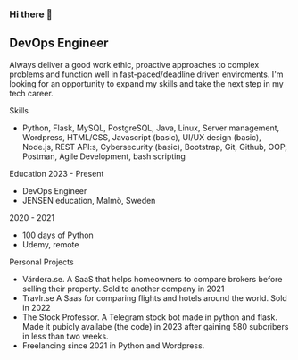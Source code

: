 ### Hi there 👋

## DevOps Engineer

Always deliver a good work ethic, proactive approaches to complex problems and function well in fast-paced/deadline driven enviroments.
I'm looking for an opportunity to expand my skills and take the next step in my tech career.


Skills
- Python, Flask, MySQL, PostgreSQL, Java, Linux, Server management,
Wordpress, HTML/CSS, Javascript (basic), UI/UX design (basic), Node.js,
REST API:s, Cybersecurity (basic), Bootstrap, Git, Github, OOP, Postman, Agile Development, bash scripting

Education
2023 - Present
* DevOps Engineer
* JENSEN education, Malmö, Sweden

2020 - 2021
* 100 days of Python
* Udemy, remote

Personal Projects
- Värdera.se. A SaaS that helps homeowners to compare brokers before selling their property. Sold to another company in 2021
- Travlr.se A Saas for comparing flights and hotels around the world. Sold in 2022
- The Stock Professor. A Telegram stock bot made in python and flask. Made it pubicly availabe (the code) in 2023 after gaining 580 subcribers in less than two weeks.
- Freelancing since 2021 in Python and Wordpress.
